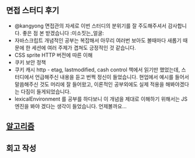 ## 면접 스터디 후기
- @kangyong 면접관의 자세로 이번 스터디의 분위기를 잘 주도해주셔서 감사합니다. 좋은 점 본 받겠습니다 :미소짓는_얼굴:
- 자바스크립트 개념적인 공부는 복잡해서 아무리 여러번 보아도 볼때마다 새롭기 때문에 한 세션에 여러 주제가 겹쳐도  긍정적인 것 같습니다.
- CSS sprite HTTP 버전에 따른 이해
- 쿠키 보안 정책
- 쿠키 캐시 http - etag, lastmodified, cash control 책에서 읽기만 했었는데, 스터디에서 언급해주신 내용을 듣고 번쩍 정신이 들었습니다. 현업에서 예시를 들어서 말씀해주신 것도 머리에 잘 들어왔고, 이론적인 공부외에도 실제 적용을 해봐야겠다는 다짐이 들게되었습니다.
- lexicalEnvironment 를 공부를 하다보니 이 개념을 제대로 이해하기 위해서는 JS 엔진을 봐야 겠다는 생각이 들었습니다. 언제볼까요…

## [알고리즘](https://github.com/DKU-STUDY/Algorithm/pull/537)

## 회고 작성



